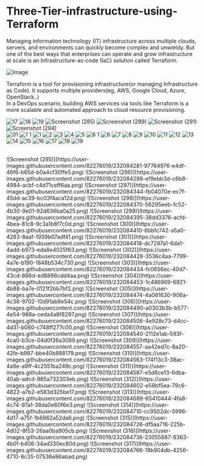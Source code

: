 # Three-Tier-infrastructure-using-Terraform
Managing information technology (IT) infrastructure across multiple clouds, servers, and environments can quickly become complex and unwieldy. But one of the best ways that enterprises can operate and grow infrastructure at scale is an Infrastructure-as-code (IaC) solution called Terraform.
<br>

![Image](https://user-images.githubusercontent.com/82276019/195646768-3cccc563-daea-4058-a15c-d0561174269b.jpg)

Terraform is a tool for provisioning infrastructure(or managing Infrastructure as Code). It supports multiple providers(eg, AWS, Google Cloud, Azure, OpenStack..)
<br>
In a DevOps scenario, building AWS services via tools like Terraform is a more scalable and automated approach to cloud resource provisioning.
<br>


![17](https://user-images.githubusercontent.com/82276019/232085093-cf222f02-5fc7-4e6b-88a6-13872128c242.png)
![18](https://user-images.githubusercontent.com/82276019/232085116-3f6abf66-e65a-4e3b-9e13-8c936eb7b025.png)
![19](https://user-images.githubusercontent.com/82276019/232085155-9d2934c6-fe44-491e-8bc6-90b1f8f99433.png)
![Screenshot (285)](https://user-images.githubusercontent.com/82276019/232085563-06e315f9-c09d-4079-8629-5b09d9ce7505.png)
![Screenshot (289)](https://user-images.githubusercontent.com/82276019/232085603-bdb198b1-d2af-4259-9847-5e166dbe0ef7.png)
![Screenshot (291)](https://user-images.githubusercontent.com/82276019/232085626-d1a4168f-cec7-47bf-a0d0-2ecf54b772a2.png)
![Screenshot (294)](https://user-images.githubusercontent.com/82276019/232085787-87ce8a94-a339-4f1a-b164-981fd389c3dc.png)
<br>
![01](https://user-images.githubusercontent.com/82276019/232097170-aca5f530-3e8a-4316-9924-0399cc985596.png)
![1 1](https://user-images.githubusercontent.com/82276019/232097192-e5ddfc14-ebd5-4789-a06d-932cf9430051.png)
![1](https://user-images.githubusercontent.com/82276019/232097222-889fa9d7-9ce2-471b-967d-a0673dfc5ac7.png)
![2](https://user-images.githubusercontent.com/82276019/232097281-0310d138-6985-4bbf-9d89-890e7982c425.png)
![3](https://user-images.githubusercontent.com/82276019/232097334-de2870f1-7d2c-4d06-b984-39f6191f0000.png)
![4](https://user-images.githubusercontent.com/82276019/232097358-38308a9d-6ba1-4aab-9ca1-e7b6edca5841.png)
![5](https://user-images.githubusercontent.com/82276019/232097380-9066882c-c036-45cf-b5f0-e15af62c5405.png)
![6 1](https://user-images.githubusercontent.com/82276019/232097479-0727a1e8-a355-4fc6-ab23-f812be79ce50.png)
![6](https://user-images.githubusercontent.com/82276019/232097499-f240381b-c32e-4505-93a4-87b6c26424a5.png)
![7](https://user-images.githubusercontent.com/82276019/232097528-e2e81a17-92bb-4581-9056-36b31820764f.png)
![8](https://user-images.githubusercontent.com/82276019/232097554-0c2767f5-7910-488c-acba-c67761ada9ac.png)
![9](https://user-images.githubusercontent.com/82276019/232097649-4e9ec587-f080-451e-8946-5c0356992e0a.png)
![10](https://user-images.githubusercontent.com/82276019/232097661-7dbf044b-caa1-4044-ad3f-b9de52d12146.png)
![11](https://user-images.githubusercontent.com/82276019/232097700-80c70acf-7aea-4152-8d95-1afd24feb024.png)
![12](https://user-images.githubusercontent.com/82276019/232097711-bb940a74-0dd4-46a7-9ef3-5e3460b68f3e.png)
![13](https://user-images.githubusercontent.com/82276019/232097759-2696e299-90ba-4e3f-8190-22c162f5aecd.png)
![14](https://user-images.githubusercontent.com/82276019/232097775-dc7cc284-7ba9-49a3-8bd7-61c9e036e73e.png)
![15](https://user-images.githubusercontent.com/82276019/232097831-fe65724d-535b-4ba9-8265-a1b648812899.png)
![16](https://user-images.githubusercontent.com/82276019/232097866-86349a69-27ba-4d7c-ab2d-ab81a643a89f.png)
![17](https://user-images.githubusercontent.com/82276019/232097880-eb8bc957-56bd-4a31-8496-2a994b3e2623.png)
![18](https://user-images.githubusercontent.com/82276019/232097913-7f876575-c992-4c32-aebe-60d953fb8d8c.png)
![19](https://user-images.githubusercontent.com/82276019/232097920-6f2b8413-1b66-4117-9197-e1568606b435.png)



<br>
![Screenshot (295)](https://user-images.githubusercontent.com/82276019/232084281-97764976-e4df-46f6-b65d-b0a4cf30ffe5.png)
![Screenshot (296)](https://user-images.githubusercontent.com/82276019/232084298-ef9ebb3d-c6b8-4984-acbf-c4d71ceff6aa.png)
![Screenshot (297)](https://user-images.githubusercontent.com/82276019/232084344-fb04070e-ec7f-45dd-ac39-bc03f4aca12d.png)
![Screenshot (298)](https://user-images.githubusercontent.com/82276019/232084370-56295eeb-fc52-4b30-9e01-92d636ba0a25.png)
![Screenshot (299)](https://user-images.githubusercontent.com/82276019/232084395-38dd3376-acfd-4bea-81c8-9c3a1b8f7c0d.png)
![Screenshot (300)](https://user-images.githubusercontent.com/82276019/232084410-6bbfc742-a5a0-4283-8aaf-1939b07adf41.png)
![Screenshot (301)](https://user-images.githubusercontent.com/82276019/232084418-dc7297a1-6da1-4add-b973-eda8e4025f63.png)
![Screenshot (302)](https://user-images.githubusercontent.com/82276019/232084428-3536c4aa-7799-4a7e-b190-1848b534c730.png)
![Screenshot (303)](https://user-images.githubusercontent.com/82276019/232084434-fc0656ec-40d7-43cd-886d-ed8896cdd4aa.png)
![Screenshot (304)](https://user-images.githubusercontent.com/82276019/232084453-1c486969-6921-4b88-ba7e-0121f2bb7bf2.png)
![Screenshot (305)](https://user-images.githubusercontent.com/82276019/232084474-4a081630-906a-4c38-9702-10d91ab8e54c.png)
![Screenshot (306)](https://user-images.githubusercontent.com/82276019/232084490-a0303b3b-b577-4e54-988a-ceda4a8f8297.png)
![Screenshot (307)](https://user-images.githubusercontent.com/82276019/232084506-4e928c73-d4cc-4d31-b080-c748ff277c00.png)
![Screenshot (308)](https://user-images.githubusercontent.com/82276019/232084540-2112e1ab-593f-4ca0-b3ce-04d0f36a3089.png)
![Screenshot (309)](https://user-images.githubusercontent.com/82276019/232084557-aa42ed7c-8a20-42fe-b987-bbe40b888179.png)
![Screenshot (310)](https://user-images.githubusercontent.com/82276019/232084563-174f13c3-38ac-4a9e-a9ff-4c2551ba249c.png)
![Screenshot (311)](https://user-images.githubusercontent.com/82276019/232084587-e5d6ce13-6dba-40ab-adcd-985a732303eb.png)
![Screenshot (312)](https://user-images.githubusercontent.com/82276019/232084602-e58bf5ea-79c6-4822-a7b2-e583d325be17.png)
![Screenshot (313)](https://user-images.githubusercontent.com/82276019/232084689-65410444-4fa8-4c74-97a1-38da0e60f6e3.png)
![Screenshot (314)](https://user-images.githubusercontent.com/82276019/232084710-cc9502dc-5996-4d17-a75f-1b6862a52da6.png)
![Screenshot (315)](https://user-images.githubusercontent.com/82276019/232084726-df5aa716-225b-4d02-8f53-26aa0ba905cb.png)
![Screenshot (316)](https://user-images.githubusercontent.com/82276019/232084736-23055887-8363-4b0f-b406-34ad330ec80d.png)
![Screenshot (317)](https://user-images.githubusercontent.com/82276019/232084766-18b904db-4256-4710-8c35-07536e86abad.png)
























